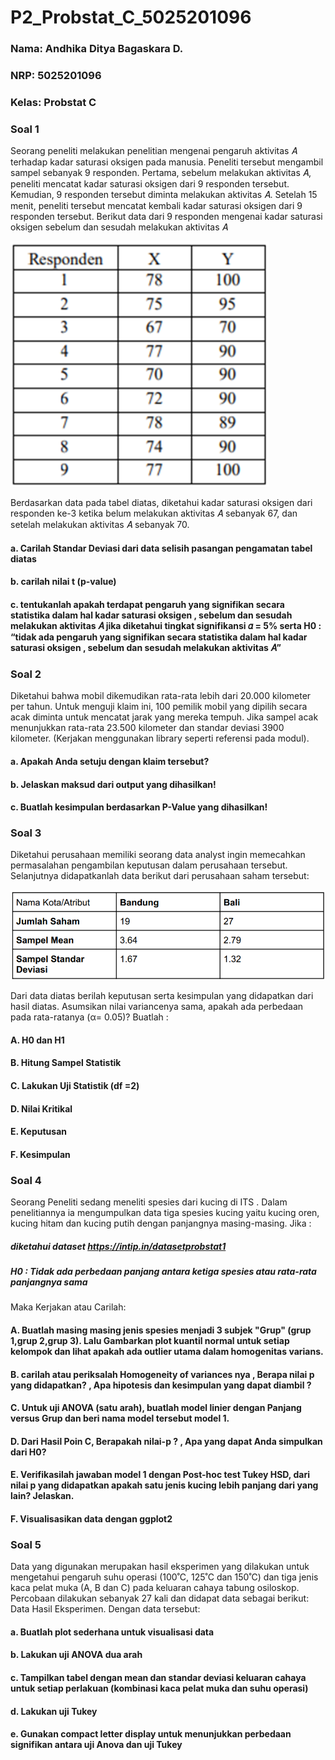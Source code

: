 # P2_Probstat_C_5025201096

### Nama: Andhika Ditya Bagaskara D.
### NRP: 5025201096
### Kelas: Probstat C

### Soal 1
Seorang peneliti melakukan penelitian mengenai pengaruh aktivitas 𝐴 terhadap kadar saturasi oksigen pada manusia. Peneliti tersebut mengambil sampel sebanyak 9 responden. Pertama, sebelum melakukan aktivitas 𝐴, peneliti mencatat kadar saturasi oksigen dari 9 responden tersebut. Kemudian, 9 responden tersebut diminta melakukan aktivitas 𝐴. Setelah 15 menit, peneliti tersebut mencatat kembali kadar saturasi oksigen dari 9 responden tersebut. Berikut data dari 9 responden mengenai kadar saturasi oksigen sebelum dan sesudah melakukan aktivitas 𝐴

<img src="/Screenshots/table1.png">

Berdasarkan data pada tabel diatas, diketahui kadar saturasi oksigen dari responden ke-3 ketika belum melakukan aktivitas 𝐴 sebanyak 67, dan setelah
melakukan aktivitas 𝐴 sebanyak 70.

#### a. Carilah Standar Deviasi dari data selisih pasangan pengamatan tabel diatas

#### b. carilah nilai t (p-value)

#### c. tentukanlah apakah terdapat pengaruh yang signifikan secara statistika dalam hal kadar saturasi oksigen , sebelum dan sesudah melakukan aktivitas 𝐴 jika diketahui tingkat signifikansi 𝛼 = 5% serta H0 : “tidak ada pengaruh yang signifikan secara statistika dalam hal kadar saturasi oksigen , sebelum dan sesudah melakukan aktivitas 𝐴”

### Soal 2
Diketahui bahwa mobil dikemudikan rata-rata lebih dari 20.000 kilometer per tahun. Untuk menguji klaim ini, 100 pemilik mobil yang dipilih secara acak diminta untuk mencatat jarak yang mereka tempuh. Jika sampel acak menunjukkan rata-rata 23.500 kilometer dan standar deviasi 3900 kilometer. (Kerjakan menggunakan library seperti referensi pada modul).

#### a. Apakah Anda setuju dengan klaim tersebut?
#### b. Jelaskan maksud dari output yang dihasilkan!
#### c. Buatlah kesimpulan berdasarkan P-Value yang dihasilkan!

### Soal 3
Diketahui perusahaan memiliki seorang data analyst ingin memecahkan permasalahan pengambilan keputusan dalam perusahaan tersebut. Selanjutnya didapatkanlah data berikut dari perusahaan saham tersebut:

<img src="/Screenshots/table3.png">

Dari data diatas berilah keputusan serta kesimpulan yang didapatkan dari hasil diatas. Asumsikan nilai variancenya sama, apakah ada perbedaan pada rata-ratanya (α= 0.05)? Buatlah :

#### A. H0 dan H1
#### B. Hitung Sampel Statistik
#### C. Lakukan Uji Statistik (df =2)
#### D. Nilai Kritikal
#### E. Keputusan
#### F. Kesimpulan

### Soal 4
Seorang Peneliti sedang meneliti spesies dari kucing di ITS . Dalam penelitiannya ia mengumpulkan data tiga spesies kucing yaitu kucing oren, kucing hitam dan kucing putih dengan panjangnya masing-masing. Jika :
##### diketahui dataset https://intip.in/datasetprobstat1
##### H0 : Tidak ada perbedaan panjang antara ketiga spesies atau rata-rata panjangnya sama
Maka Kerjakan atau Carilah:
#### A. Buatlah masing masing jenis spesies menjadi 3 subjek "Grup" (grup 1,grup 2,grup 3). Lalu Gambarkan plot kuantil normal untuk setiap kelompok dan lihat apakah ada outlier utama dalam homogenitas varians.
#### B. carilah atau periksalah Homogeneity of variances nya , Berapa nilai p yang didapatkan? , Apa hipotesis dan kesimpulan yang dapat diambil ?
#### C. Untuk uji ANOVA (satu arah), buatlah model linier dengan Panjang versus Grup dan beri nama model tersebut model 1.
#### D. Dari Hasil Poin C, Berapakah nilai-p ? , Apa yang dapat Anda simpulkan dari H0?
#### E. Verifikasilah jawaban model 1 dengan Post-hoc test Tukey HSD, dari nilai p yang didapatkan apakah satu jenis kucing lebih panjang dari yang lain? Jelaskan.
#### F. Visualisasikan data dengan ggplot2

### Soal 5
Data yang digunakan merupakan hasil eksperimen yang dilakukan untuk mengetahui pengaruh suhu operasi (100˚C, 125˚C dan 150˚C) dan tiga jenis kaca pelat muka (A, B dan C) pada keluaran cahaya tabung osiloskop. Percobaan dilakukan sebanyak 27 kali dan didapat data sebagai berikut: Data Hasil Eksperimen. Dengan data tersebut:
#### a. Buatlah plot sederhana untuk visualisasi data
#### b. Lakukan uji ANOVA dua arah
#### c. Tampilkan tabel dengan mean dan standar deviasi keluaran cahaya untuk setiap perlakuan (kombinasi kaca pelat muka dan suhu operasi)
#### d. Lakukan uji Tukey
#### e. Gunakan compact letter display untuk menunjukkan perbedaan signifikan antara uji Anova dan uji Tukey
